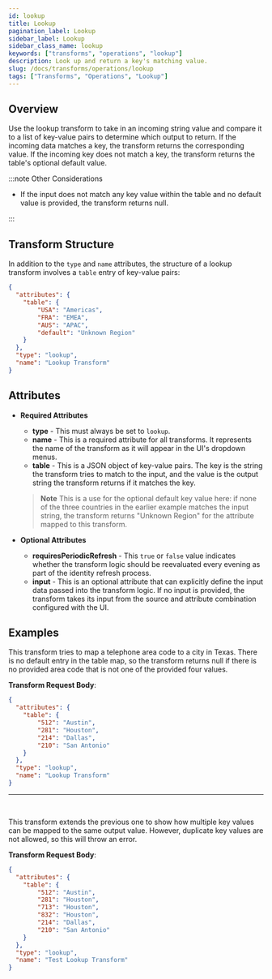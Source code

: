```yaml
---
id: lookup
title: Lookup
pagination_label: Lookup
sidebar_label: Lookup
sidebar_class_name: lookup
keywords: ["transforms", "operations", "lookup"]
description: Look up and return a key's matching value.
slug: /docs/transforms/operations/lookup
tags: ["Transforms", "Operations", "Lookup"]
---
```


## Overview

Use the lookup transform to take in an incoming string value and compare it to a list of key-value pairs to determine which output to return. If the incoming data matches a key, the transform returns the corresponding value. If the incoming key does not match a key, the transform returns the table's optional default value.

:::note Other Considerations

- If the input does not match any key value within the table and no default value is provided, the transform returns null.

:::

## Transform Structure

In addition to the `type` and `name` attributes, the structure of a lookup transform involves a `table` entry of key-value pairs:

```json
{
  "attributes": {
    "table": {
        "USA": "Americas",
        "FRA": "EMEA",
        "AUS": "APAC",
        "default": "Unknown Region"
    }
  },
  "type": "lookup",
  "name": "Lookup Transform"
}
```

## Attributes

- **Required Attributes**
  - **type** - This must always be set to `lookup`.
  - **name** - This is a required attribute for all transforms. It represents the name of the transform as it will appear in the UI's dropdown menus.
  - **table** - This is a JSON object of key-value pairs. The key is the string the transform tries to match to the input, and the value is the output string the transform returns if it matches the key.
  > **Note** This is a use for the optional default key value here: if none of the three countries in the earlier example matches the input string, the transform returns "Unknown Region" for the attribute mapped to this transform.

- **Optional Attributes**
  - **requiresPeriodicRefresh** - This `true` or `false` value indicates whether the transform logic should be reevaluated every evening as part of the identity refresh process.
  - **input** - This is an optional attribute that can explicitly define the input data passed into the transform logic. If no input is provided, the transform takes its input from the source and attribute combination configured with the UI.

## Examples

This transform tries to map a telephone area code to a city in Texas. There is no default entry in the table map, so the transform returns null if there is no provided area code that is not one of the provided four values.

**Transform Request Body**:

```json
{
  "attributes": {
    "table": {
        "512": "Austin",
        "281": "Houston",
        "214": "Dallas",
        "210": "San Antonio"
    }
  },
  "type": "lookup",
  "name": "Lookup Transform"
}
```

---

<p>&nbsp;</p>

This transform extends the previous one to show how multiple key values can be mapped to the same output value. However, duplicate key values are not allowed, so this will throw an error.

**Transform Request Body**:

```json
{
  "attributes": {
    "table": {
        "512": "Austin",
        "281": "Houston",
        "713": "Houston",
        "832": "Houston",
        "214": "Dallas",
        "210": "San Antonio"
    }
  },
  "type": "lookup",
  "name": "Test Lookup Transform"
}
```

